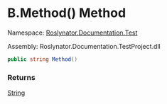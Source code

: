 # B\.Method\(\) Method

Namespace: [Roslynator.Documentation.Test](../../README.md)

Assembly: Roslynator\.Documentation\.TestProject\.dll

```csharp
public string Method()
```

### Returns

[String](https://docs.microsoft.com/en-us/dotnet/api/system.string)


